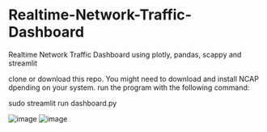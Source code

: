 # Realtime-Network-Traffic-Dashboard
Realtime Network Traffic Dashboard using plotly, pandas, scappy and streamlit

clone or download this repo.
You might need to download and install NCAP dpending on your system.
run the program with the following command:

sudo streamlit run dashboard.py

![image](https://github.com/user-attachments/assets/7ae38bd2-df13-457a-87da-69305c7b9988)
![image](https://github.com/user-attachments/assets/87feb713-1f69-4038-b384-2d43466016b8)
